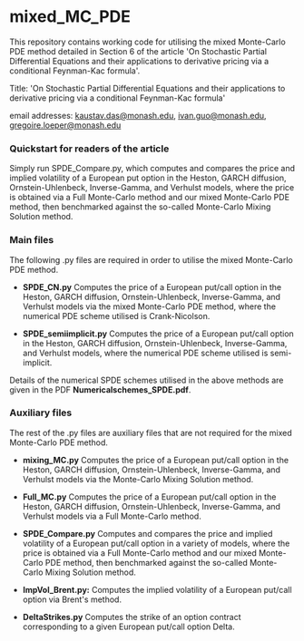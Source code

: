 # mixed_MC_PDE
This repository contains working code for utilising the mixed Monte-Carlo PDE method detailed in Section 6 of the article 'On Stochastic Partial Differential Equations and their applications to derivative pricing via a conditional Feynman-Kac formula'.

Title: 'On Stochastic Partial Differential Equations and their applications to derivative pricing via a conditional Feynman-Kac formula'

email addresses: kaustav.das@monash.edu, ivan.guo@monash.edu, gregoire.loeper@monash.edu

### Quickstart for readers of the article

Simply run SPDE_Compare.py, which computes and compares the price and implied volatility of a European put option in the Heston, GARCH diffusion, Ornstein-Uhlenbeck, Inverse-Gamma, and Verhulst models, where the price is obtained via a Full Monte-Carlo method and our mixed Monte-Carlo PDE method, then benchmarked against the so-called Monte-Carlo Mixing Solution method.

### Main files
The following .py files are required in order to utilise the mixed Monte-Carlo PDE method.

- **SPDE_CN.py**
  Computes the price of a European put/call option in the Heston, GARCH diffusion, Ornstein-Uhlenbeck, Inverse-Gamma, and Verhulst models via the mixed Monte-Carlo PDE method, where the numerical PDE scheme utilised is Crank-Nicolson.
  
- **SPDE_semiimplicit.py**
  Computes the price of a European put/call option in the Heston, GARCH diffusion, Ornstein-Uhlenbeck, Inverse-Gamma, and Verhulst models, where the numerical PDE scheme utilised is semi-implicit.

Details of the numerical SPDE schemes utilised in the above methods are given in the PDF **Numericalschemes_SPDE.pdf**.

### Auxiliary files
The rest of the .py files are auxiliary files that are not required for the mixed Monte-Carlo PDE method.

- **mixing_MC.py**
   Computes the price of a European put/call option in the Heston, GARCH diffusion, Ornstein-Uhlenbeck, Inverse-Gamma, and Verhulst models via the Monte-Carlo Mixing Solution method.
  
- **Full_MC.py**
  Computes the price of a European put/call option in the Heston, GARCH diffusion, Ornstein-Uhlenbeck, Inverse-Gamma, and Verhulst models via a Full Monte-Carlo method.
  
- **SPDE_Compare.py**
  Computes and compares the price and implied volatility of a European put/call option in a variety of models, where the price is obtained via a Full Monte-Carlo method and our mixed Monte-Carlo PDE method, then benchmarked against the so-called Monte-Carlo Mixing Solution method.
  
- **ImpVol_Brent.py:** 
  Computes the implied volatility of a European put/call option via Brent's method.

- **DeltaStrikes.py**
  Computes the strike of an option contract corresponding to a given European put/call option Delta.
  
